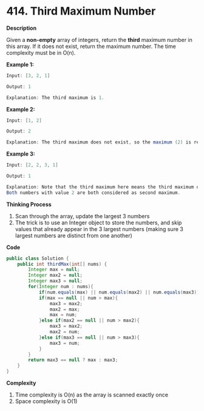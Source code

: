 # 414. Third Maximum Number

**Description**

Given a **non-empty** array of integers, return the **third** maximum number in this array. If it does not exist, return the maximum number. The time complexity must be in O(n).

**Example 1:**

```Java
Input: [3, 2, 1]

Output: 1

Explanation: The third maximum is 1.
```

**Example 2:**

```java
Input: [1, 2]

Output: 2

Explanation: The third maximum does not exist, so the maximum (2) is returned instead.
```

**Example 3:**

```java
Input: [2, 2, 3, 1]

Output: 1

Explanation: Note that the third maximum here means the third maximum distinct number.
Both numbers with value 2 are both considered as second maximum.
```

**Thinking Process**

1. Scan through the array, update the largest 3 numbers
2. The trick is to use an Integer object to store the numbers, and skip values that already appear in the 3 largest numbers (making sure 3 largest numbers are distinct from one another)

**Code**

```java
public class Solution {
    public int thirdMax(int[] nums) {
        Integer max = null;
        Integer max2 = null;
        Integer max3 = null;
        for(Integer num : nums){
            if(num.equals(max) || num.equals(max2) || num.equals(max3)) continue;
            if(max == null || num > max){
                max3 = max2;
                max2 = max;
                max = num;
            }else if(max2 == null || num > max2){
                max3 = max2;
                max2 = num;
            }else if(max3 == null || num > max3){
                max3 = num;
            }
        }
        return max3 == null ? max : max3;
    }
}
```

**Complexity**

1. Time complexity is O(n) as the array is scanned exactly once
2. Space complexity is O(1)